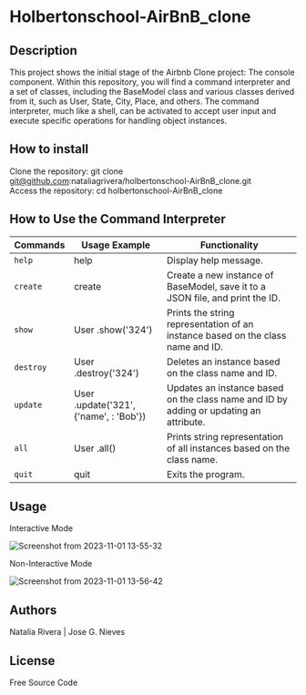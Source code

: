 # Holbertonschool-AirBnB_clone

## Description

This project shows the initial stage of the Airbnb Clone project: The console component. Within this repository, you will find a command interpreter and a set of classes, including the BaseModel class and various classes derived from it, such as User, State, City, Place, and others. The command interpreter, much like a shell, can be activated to accept user input and execute specific operations for handling object instances.
 
## How to install


Clone the repository: git clone git@github.com:nataliagrivera/holbertonschool-AirBnB_clone.git   
Access the repository: cd holbertonschool-AirBnB_clone

## How to Use the Command Interpreter

| Commands |    Usage Example  |       Functionality           |    
|---|---|---|  
|  `help`    |    help    | Display help message. |  
|  `create`  | create <class>  | Create a new instance of BaseModel, save it to a JSON file, and print the ID. |  
|  `show`    | User .show('324') | Prints the string representation of an instance based on the class name and ID. |  
|  `destroy` | User .destroy('324') | Deletes an instance based on the class name and ID. |  
|  `update`  | User .update('321', {'name', : 'Bob'}) | Updates an instance based on the class name and ID by adding or updating an attribute. |   
|  `all`     | User .all() | Prints string representation of all instances based on the class name. |   
|  `quit`    | quit  | Exits the program. |  

## Usage

Interactive Mode

![Screenshot from 2023-11-01 13-55-32](https://github.com/nataliagrivera/holbertonschool-AirBnB_clone/assets/127802407/469092b6-0aea-4610-bc96-0266dc9cfed5)

Non-Interactive Mode  

![Screenshot from 2023-11-01 13-56-42](https://github.com/nataliagrivera/holbertonschool-AirBnB_clone/assets/127802407/cd7f1f03-9209-4897-a1d8-b3ef928f8f31)

## Authors
Natalia Rivera | Jose G. Nieves

## License   
Free Source Code
